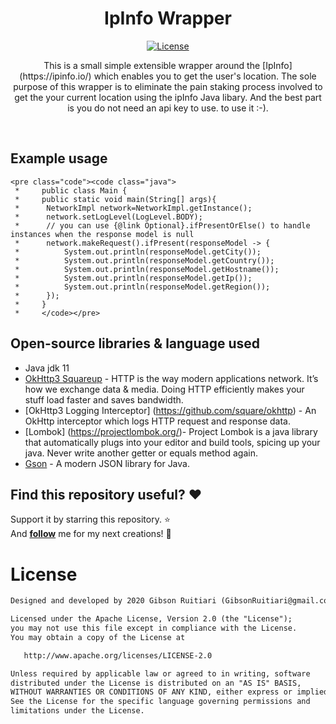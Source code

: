 <h1 align="center">IpInfo Wrapper</h1>

<p align="center">
  <a href="https://opensource.org/licenses/Apache-2.0"><img alt="License" src="https://img.shields.io/badge/License-Apache%202.0-blue.svg"/></a>

</p>

<p align="center">  
This is a small simple extensible wrapper around the [IpInfo] (https://ipinfo.io/)  which enables you to get the user's location. The sole purpose of this wrapper
is to eliminate the pain staking process involved to get the your current location using the ipInfo Java libary. And the best part is you do not need an api key to use.
to use it :-).
</p>
</br>

## Example usage
```
<pre class="code"><code class="java">
 *     public class Main {
 *     public static void main(String[] args){
 *      NetworkImpl network=NetworkImpl.getInstance();
 *      network.setLogLevel(LogLevel.BODY);
 *      // you can use {@link Optional}.ifPresentOrElse() to handle instances when the response model is null
 *      network.makeRequest().ifPresent(responseModel -> {
 *          System.out.println(responseModel.getCity());
 *          System.out.println(responseModel.getCountry());
 *          System.out.println(responseModel.getHostname());
 *          System.out.println(responseModel.getIp());
 *          System.out.println(responseModel.getRegion());
 *      });
 *     }
 *     </code></pre>
```


## Open-source libraries & language used
- Java jdk 11
- [OkHttp3 Squareup](https://github.com/square/okhttp) - HTTP is the way modern applications network. 
   It’s how we exchange data & media. Doing HTTP efficiently makes your stuff load faster and saves bandwidth.
- [OkHttp3 Logging Interceptor] (https://github.com/square/okhttp) - An OkHttp interceptor which logs HTTP request and response data.
- [Lombok] (https://projectlombok.org/)- Project Lombok is a java library that automatically plugs into your editor and build tools, spicing up your java.
     Never write another getter or equals method again.
- [Gson](https://github.com/square/gson/) - A modern JSON library for Java.


## Find this repository useful? :heart:
Support it by starring this repository. :star: <br>
And __[follow](https://github.com/RuitiariGibson/)__ me for my next creations! 🤩

# License
```xml
Designed and developed by 2020 Gibson Ruitiari (GibsonRuitiari@gmail.com)

Licensed under the Apache License, Version 2.0 (the "License");
you may not use this file except in compliance with the License.
You may obtain a copy of the License at

   http://www.apache.org/licenses/LICENSE-2.0

Unless required by applicable law or agreed to in writing, software
distributed under the License is distributed on an "AS IS" BASIS,
WITHOUT WARRANTIES OR CONDITIONS OF ANY KIND, either express or implied.
See the License for the specific language governing permissions and
limitations under the License.
```
